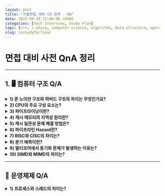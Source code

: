 ```yaml
---
layout: post
title: "기술면접 대비 CS 공부 - 00"
date: 2025-09-28 15:00:00 +0900
categories: [Tech Interview, Study Plan]
tags: [c++, c-sharp, computer-science, algorithm, data-structure, operating-system, network, database, design-pattern, unity, unreal]
slug: csstudyforfinal
---
```


# 면접 대비 사전 QnA 정리

---

## 1. 🖥️ 컴퓨터 구조 Q/A
   
<details>
<summary><strong>1) 폰 노이만 구조와 하버드 구조의 차이는 무엇인가요?</strong></summary>

**A.** 폰 노이만 구조는 명령과 데이터가 같은 버스를 공유해 설계가 단순하지만 병목이 생길 수 있고, 하버드 구조는 명령과 데이터 버스를 분리해 병렬성이 높습니다.

</details>



<details>
<summary><strong>2) CPU의 주요 구성 요소는?</strong></summary>

**A.** ALU는 연산을 담당하고, CU는 제어 신호를 관리하며, 레지스터는 초고속 임시 저장소 역할을 합니다.

</details>




<details>
<summary><strong>3) 파이프라이닝이란?</strong></summary>
**A.** 명령어 실행 단계를 겹쳐 처리량을 높이는 방식으로, CPU 성능을 크게 개선할 수 있습니다.
</details>

<details>
<summary><strong>4) 캐시 메모리의 지역성 원리란?</strong></summary>
**A.** 최근 접근한 데이터를 다시 사용할 확률이 높다는 시간 지역성과, 인접 데이터를 함께 접근할 확률이 높은 공간 지역성이 있습니다.
</details>

<details>
<summary><strong>5) 캐시 일관성 문제 해결 방법은?</strong></summary>
**A.** MESI 같은 캐시 코히어런시 프로토콜을 사용하여 멀티코어 간 캐시 상태를 동기화합니다.
</details>

<details>
<summary><strong>6) 파이프라인 Hazard란?</strong></summary>
**A.** 구조적, 데이터, 제어 Hazard가 있으며, 포워딩이나 스톨 삽입, 분기 예측 등으로 해결합니다.
</details>

<details>
<summary><strong>7) RISC와 CISC의 차이는?</strong></summary>
**A.** RISC는 단순하고 고정 길이 명령어를 사용해 파이프라이닝에 유리하고, CISC는 복잡한 명령어로 코드 밀도를 높일 수 있습니다.
</details>

<details>
<summary><strong>8) 분기 예측이란?</strong></summary>
**A.** 분기 결과를 미리 예측해 파이프라인의 성능 저하를 줄이는 기법이며, 실패 시 파이프라인을 플러시해야 합니다.
</details>

<details>
<summary><strong>9) 멀티코어에서 동기화 문제가 발생하는 이유는?</strong></summary>
**A.** 여러 코어가 동일한 메모리를 동시에 접근할 때 데이터 불일치나 경합이 발생하기 때문입니다.
</details>

<details>
<summary><strong>10) SIMD와 MIMD의 차이는?</strong></summary>
**A.** SIMD는 동일한 명령으로 여러 데이터를 동시에 처리하고, MIMD는 서로 다른 명령으로 데이터를 병렬 처리합니다.
</details>

---

## 🧪 운영체제 Q/A

<details>
<summary><strong>1) 프로세스와 스레드의 차이는?</strong></summary>
**A.** 프로세스는 독립적인 실행 단위이고, 스레드는 프로세스 내에서 실행되는 가벼운 실행 흐름으로 메모리를 공유합니다.
</details>